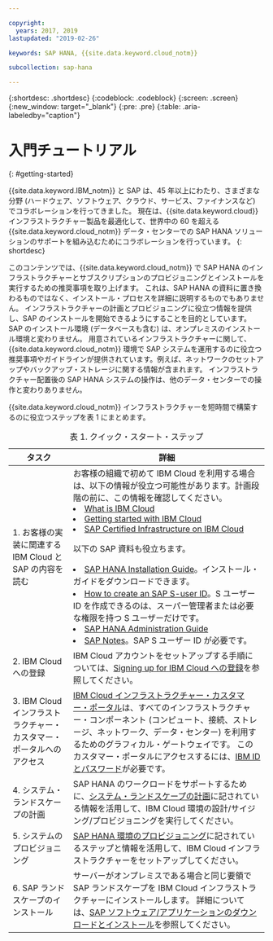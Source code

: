 ```yaml
---

copyright:
  years: 2017, 2019
lastupdated: "2019-02-26"

keywords: SAP HANA, {{site.data.keyword.cloud_notm}}

subcollection: sap-hana

---
```


{:shortdesc: .shortdesc}
{:codeblock: .codeblock}
{:screen: .screen}
{:new_window: target="_blank"}
{:pre: .pre}
{:table: .aria-labeledby="caption"}

# 入門チュートリアル
{: #getting-started}

{{site.data.keyword.IBM_notm}} と SAP は、45 年以上にわたり、さまざまな分野 (ハードウェア、ソフトウェア、クラウド、サービス、ファイナンスなど) でコラボレーションを行ってきました。 現在は、{{site.data.keyword.cloud}}  インフラストラクチャー製品を最適化して、世界中の 60 を超える {{site.data.keyword.cloud_notm}} データ・センターでの SAP HANA ソリューションのサポートを組み込むためにコラボレーションを行っています。
{: shortdesc}

このコンテンツでは、{{site.data.keyword.cloud_notm}} で SAP HANA のインフラストラクチャーとサブスクリプションのプロビジョニングとインストールを実行するための推奨事項を取り上げます。 これは、SAP HANA の資料に置き換わるものではなく、インストール・プロセスを詳細に説明するものでもありません。 インフラストラクチャーの計画とプロビジョニングに役立つ情報を提供し、SAP のインストールを開始できるようにすることを目的としています。 SAP のインストール環境 (データベースも含む) は、オンプレミスのインストール環境と変わりません。 用意されているインフラストラクチャーに関して、{{site.data.keyword.cloud_notm}} 環境で SAP システムを運用するのに役立つ推奨事項やガイドラインが提供されています。例えば、ネットワークのセットアップやバックアップ・ストレージに関する情報が含まれます。 インフラストラクチャー配置後の SAP HANA システムの操作は、他のデータ・センターでの操作と変わりありません。

{{site.data.keyword.cloud_notm}} インフラストラクチャーを短時間で構築するのに役立つステップを表 1 にまとめます。
<table>
   <CAPTION>表 1. クイック・スタート・ステップ</CAPTION>
   <THEAD>
   <TR>
   <th>タスク</th>
   <th>詳細</th>
   </TR>
   </THEAD>
   <TBODY>
   <tr>
   <td>1. お客様の実装に関連する IBM Cloud と SAP の内容を読む</td>
   <td>お客様の組織で初めて IBM Cloud を利用する場合は、以下の情報が役立つ可能性があります。計画段階の前に、この情報を確認してください。
   <li><a href="https://ibm.com/cloud-computing/">What is IBM Cloud</a></li>
   <li><a href="https://ibm.com/cloud/get-started">Getting started with IBM Cloud</a></li>
   <li><a href="https://www.ibm.com/cloud/bare-metal-servers/sap">SAP Certified Infrastructure on IBM Cloud</a></li>

   以下の SAP 資料も役立ちます。     
   <li><a href="https://www.sap.com/products/hana/implementation/resources.html">SAP HANA Installation Guide</a>。インストール・ガイドをダウンロードできます。</li>
  <li><a href="https://www.youtube.com/watch?v=4wICiRTP8u0/">How to create an SAP S-user ID</a>。S ユーザー ID を作成できるのは、スーパー管理者または必要な権限を持つ S ユーザーだけです。</li>
   <li><a href="https://help.sap.com/hana/SAP_HANA_Administration_Guide_en.pdf">SAP HANA Administration Guide</a></li>
   <li><a href="https://support.sap.com">SAP Notes</a>。SAP S ユーザー ID が必要です。</li>
   <tr>
   <td>2. IBM Cloud への登録</td>
   <td>IBM Cloud アカウントをセットアップする手順については、<a href="https://cloud.ibm.com/docs/account?topic=account-signup#signing-up-for-ibm-cloud">Signing up for IBM Cloud への登録</a>を参照してください。</td>
 <tr>
   <td>3. IBM Cloud インフラストラクチャー・カスタマー・ポータルへのアクセス</td>
   <td><a href="https://control.softlayer.com">IBM Cloud インフラストラクチャー・カスタマー・ポータル</a>は、すべてのインフラストラクチャー・コンポーネント (コンピュート、接続、ストレージ、ネットワーク、データ・センター) を利用するためのグラフィカル・ゲートウェイです。 このカスタマー・ポータルにアクセスするには、<a href="https://console.bluemix.net/docs/customer-portal?topic=customer-portal-getting-started#getting-started">IBM ID とパスワード</a>が必要です。</td>
   <tr>
   <td>4. システム・ランドスケープの計画</td>
   <td>SAP HANA のワークロードをサポートするために、<a href="sap-hana?topic=sap-hana-planning-your-system-landscape#planning-your-system-landscape">システム・ランドスケープの計画</a>に記されている情報を活用して、IBM Cloud 環境の設計/サイジング/プロビジョニングを実行してください。</td>  
 <tr>
   <td>5. システムのプロビジョニング</td>
   <td><a href="sap-hana?topic=sap-hana-provision_environment#provision_environment">SAP HANA 環境のプロビジョニング</a>に記されているステップと情報を活用して、IBM Cloud インフラストラクチャーをセットアップしてください。</td>
   <tr>
   <td>6. SAP ランドスケープのインストール</td>
   <td>サーバーがオンプレミスである場合と同じ要領で SAP ランドスケープを IBM Cloud インフラストラクチャーにインストールします。 詳細については、<a href="sap-hana?topic=sap-hana-install_sap#install_sap">SAP ソフトウェア/アプリケーションのダウンロードとインストール</a>を参照してください。</td>
   </td>
   </tr>
   </TBODY>
   </table>
